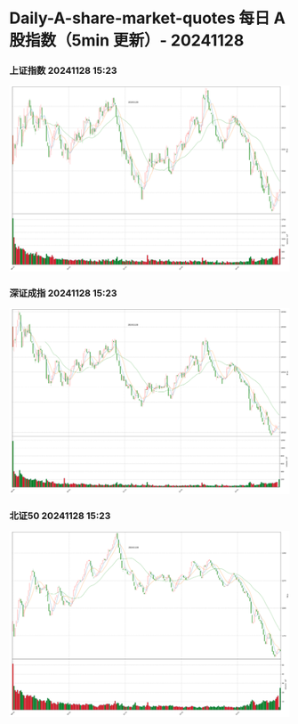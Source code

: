 
# Daily-A-share-market-quotes 每日 A 股指数（5min 更新）- 20241128

### 上证指数 20241128 15:23
![](./fig/2024/11/20241128-sh000001.png)

### 深证成指 20241128 15:23
![](./fig/2024/11/20241128-sz399001.png)

### 北证50 20241128 15:23
![](./fig/2024/11/20241128-bj899050.png)
